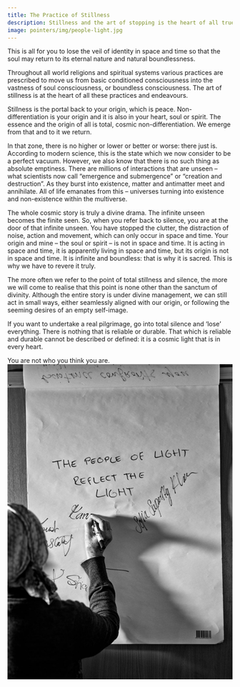 ```yaml
---
title: The Practice of Stillness
description: Stillness and the art of stopping is the heart of all true spiritual practices and endeavours.
image: pointers/img/people-light.jpg
---
```


<div class="callout">
This is all for you to lose the veil of identity in space and time so that the soul may return to its eternal nature and natural boundlessness.
</div>

Throughout all world religions and spiritual systems various practices are prescribed to move us from basic conditioned consciousness into the vastness of soul consciousness, or boundless consciousness. The art of stillness is at the heart of all these practices and endeavours.

Stillness is the portal back to your origin, which is peace. Non-differentiation is your origin and it is also in your heart, soul or spirit. The essence and the origin of all is total, cosmic non-differentiation. We emerge from that and to it we return.

In that zone, there is no higher or lower or better or worse: there just is. According to modern science, this is the state which we now consider to be a perfect vacuum. However, we also know that there is no such thing as absolute emptiness. There are millions of interactions that are unseen – what scientists now call “emergence and submergence” or “creation and destruction”. As they burst into existence, matter and antimatter meet and annihilate. All of life emanates from this – universes turning into existence and non-existence within the multiverse.

The whole cosmic story is truly a divine drama. The infinite unseen becomes the finite seen. So, when you refer back to silence, you are at the door of that infinite unseen. You have stopped the clutter, the distraction of noise, action and movement, which can only occur in space and time. Your origin and mine – the soul or spirit – is not in space and time. It is acting in space and time, it is apparently living in space and time, but its origin is not in space and time. It is infinite and boundless: that is why it is sacred. This is why we have to revere it truly. 

The more often we refer to the point of total stillness and silence, the more we will come to realise that this point is none other than the sanctum of divinity. Although the entire story is under divine management, we can still act in small ways, either seamlessly aligned with our origin, or following the seeming desires of an empty self-image. 

If you want to undertake a real pilgrimage, go into total silence and ‘lose’ everything. There is nothing that is reliable or durable. That which is reliable and durable cannot be described or defined: it is a cosmic light that is in every heart.

<div class="callout">
You are not who you think you are.
</div>

<div markdown="1" class="zp-logo">
<img src="/pointers/img/people-light.jpg" class="ab-image" />
</div>
